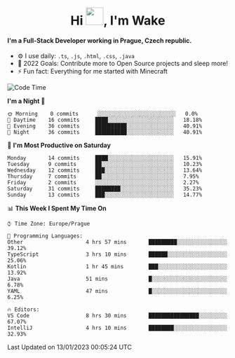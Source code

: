 <h1 align="center">Hi <img src="https://raw.githubusercontent.com/MrWakeCZ/MrWakeCZ/master/Hi.gif" width="40px" />, I'm Wake</h1>

#### I'm a Full-Stack Developer working in Prague, Czech republic.
- ⚙️ I use daily: `.ts`, `.js`, `.html`, `.css`, `.java`
- 🥅 2022 Goals: Contribute more to Open Source projects and sleep more!
- ⚡ Fun fact: Everything for me started with Minecraft

<!--START_SECTION:waka-->
![Code Time](http://img.shields.io/badge/Code%20Time-2%2C896%20hrs%2019%20mins-blue)

**I'm a Night 🦉** 

```text
🌞 Morning    0 commits      ░░░░░░░░░░░░░░░░░░░░░░░░░   0.0% 
🌆 Daytime    16 commits     ████░░░░░░░░░░░░░░░░░░░░░   18.18% 
🌃 Evening    36 commits     ██████████░░░░░░░░░░░░░░░   40.91% 
🌙 Night      36 commits     ██████████░░░░░░░░░░░░░░░   40.91%

```
📅 **I'm Most Productive on Saturday** 

```text
Monday       14 commits     ████░░░░░░░░░░░░░░░░░░░░░   15.91% 
Tuesday      9 commits      ██░░░░░░░░░░░░░░░░░░░░░░░   10.23% 
Wednesday    12 commits     ███░░░░░░░░░░░░░░░░░░░░░░   13.64% 
Thursday     7 commits      ██░░░░░░░░░░░░░░░░░░░░░░░   7.95% 
Friday       2 commits      ░░░░░░░░░░░░░░░░░░░░░░░░░   2.27% 
Saturday     31 commits     ████████░░░░░░░░░░░░░░░░░   35.23% 
Sunday       13 commits     ███░░░░░░░░░░░░░░░░░░░░░░   14.77%

```


📊 **This Week I Spent My Time On** 

```text
⌚︎ Time Zone: Europe/Prague

💬 Programming Languages: 
Other                    4 hrs 57 mins       █████████░░░░░░░░░░░░░░░░   39.12% 
TypeScript               3 hrs 10 mins       ██████░░░░░░░░░░░░░░░░░░░   25.06% 
Kotlin                   1 hr 45 mins        ███░░░░░░░░░░░░░░░░░░░░░░   13.92% 
Java                     51 mins             █░░░░░░░░░░░░░░░░░░░░░░░░   6.78% 
YAML                     47 mins             █░░░░░░░░░░░░░░░░░░░░░░░░   6.25%

🔥 Editors: 
VS Code                  8 hrs 30 mins       ████████████████░░░░░░░░░   67.07% 
IntelliJ                 4 hrs 10 mins       ████████░░░░░░░░░░░░░░░░░   32.93%

```


 Last Updated on 13/01/2023 00:05:24 UTC
<!--END_SECTION:waka-->
